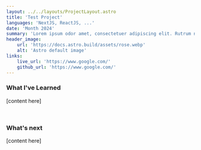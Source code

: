 ```yaml
---
layout: ../../layouts/ProjectLayout.astro
title: 'Test Project'
languages: 'NextJS, ReactJS, ...'
date: 'Month 2024'
summary: 'Lorem ipsum odor amet, consectetuer adipiscing elit. Rutrum netus a praesent faucibus primis nostra arcu risus sollicitudin.'
header_image:
    url: 'https://docs.astro.build/assets/rose.webp'
    alt: 'Astro default image'
links:
    live_url: 'https://www.google.com/'
    github_url: 'https://www.google.com/'
---
```


### What I've Learned

[content here]

<br />

### What's next

[content here]